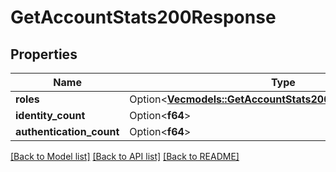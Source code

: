 # GetAccountStats200Response

## Properties

Name | Type | Description | Notes
------------ | ------------- | ------------- | -------------
**roles** | Option<[**Vec<models::GetAccountStats200ResponseRolesInner>**](getAccountStats_200_response_roles_inner.md)> |  | [optional]
**identity_count** | Option<**f64**> |  | [optional]
**authentication_count** | Option<**f64**> |  | [optional]

[[Back to Model list]](../README.md#documentation-for-models) [[Back to API list]](../README.md#documentation-for-api-endpoints) [[Back to README]](../README.md)


